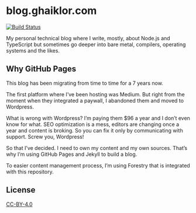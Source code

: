 # blog.ghaiklor.com

[![Build Status](https://travis-ci.com/ghaiklor/blog.ghaiklor.com.svg?branch=master)](https://travis-ci.com/ghaiklor/blog.ghaiklor.com)

My personal technical blog where I write, mostly, about Node.js and TypeScript
but sometimes go deeper into bare metal, compilers, operating systems and the
likes.

## Why GitHub Pages

This blog has been migrating from time to time for a 7 years now.

The first platform where I’ve been hosting was Medium. But right from the moment
when they integrated a paywall, I abandoned them and moved to Wordpress.

What is wrong with Wordpress? I’m paying them $96 a year and I don’t even know
for what. SEO optimization is a mess, editors are changing once a year and
content is broking. So you can fix it only by communicating with support. Screw
you, Wordpress!

So that I’ve decided. I need to own my content and my own sources. That’s why
I’m using GitHub Pages and Jekyll to build a blog.

To easier content management process, I’m using Forestry that is integrated with
this repository.

## License

[CC-BY-4.0](./LICENSE)
